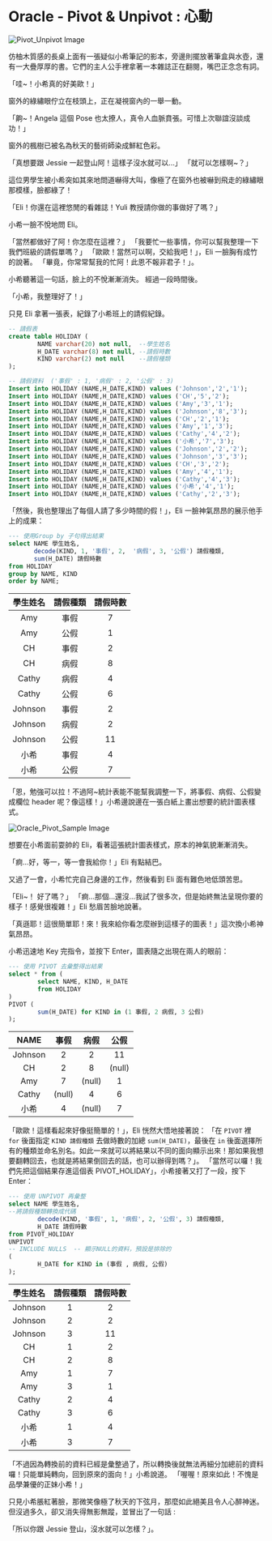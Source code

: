 # Oracle - Pivot & Unpivot : 心動

![Pivot_Unpivot Image](/3_BackEnd/Oracle/Image/Oracle_Pivot_Unpivot.png "Pivot_Unpivot Image")

仿柚木質感的長桌上面有一張疑似小希筆記的影本，旁邊則擺放著筆盒與水壺，還有一大疊厚厚的書。它們的主人公手裡拿著一本雜誌正在翻閱，嘴巴正念念有詞。

「哇~！小希真的好美歐！」

窗外的綠繡眼佇立在枝頭上，正在凝視窗內的一舉一動。

「齁~！Angela 這個 Pose 也太撩人，真令人血脈賁張。可惜上次聯誼沒談成功！」

窗外的楓樹已被名為秋天的藝術師染成鮮紅色彩。

「真想要跟 Jessie 一起登山阿！這樣子沒水就可以...」
「就可以怎樣啊~？」

這位男學生被小希突如其來地問道嚇得大叫，像極了在窗外也被嚇到飛走的綠繡眼那模樣，臉都綠了！

「Eli！你還在這裡悠閒的看雜誌！Yuli 教授請你做的事做好了嗎？」

小希一臉不悅地問 Eli。

「當然都做好了阿！你怎麼在這裡？」
「我要忙一些事情，你可以幫我整理一下我們班級的請假單嗎？」
「歐歐！當然可以啊，交給我吧！」，Eli 一臉胸有成竹的說著。
「畢竟，你常常幫我的忙阿！此恩不報非君子！」。

小希聽著這一句話，臉上的不悅漸漸消失。
經過一段時間後。

「小希，我整理好了！」

只見 Eli 拿著一張表，紀錄了小希班上的請假紀錄。

```SQL
-- 請假表
create table HOLIDAY (
        NAME varchar(20) not null,  --學生姓名
        H_DATE varchar(8) not null, --請假時數
        KIND varchar(2) not null    --請假種類
);
```

```SQL
-- 請假資料  ('事假' : 1, '病假' : 2, '公假' : 3)
Insert into HOLIDAY (NAME,H_DATE,KIND) values ('Johnson','2','1');
Insert into HOLIDAY (NAME,H_DATE,KIND) values ('CH','5','2');
Insert into HOLIDAY (NAME,H_DATE,KIND) values ('Amy','3','1');
Insert into HOLIDAY (NAME,H_DATE,KIND) values ('Johnson','8','3');
Insert into HOLIDAY (NAME,H_DATE,KIND) values ('CH','2','1');
Insert into HOLIDAY (NAME,H_DATE,KIND) values ('Amy','1','3');
Insert into HOLIDAY (NAME,H_DATE,KIND) values ('Cathy','4','2');
Insert into HOLIDAY (NAME,H_DATE,KIND) values ('小希','7','3');
Insert into HOLIDAY (NAME,H_DATE,KIND) values ('Johnson','2','2');
Insert into HOLIDAY (NAME,H_DATE,KIND) values ('Johnson','3','3');
Insert into HOLIDAY (NAME,H_DATE,KIND) values ('CH','3','2');
Insert into HOLIDAY (NAME,H_DATE,KIND) values ('Amy','4','1');
Insert into HOLIDAY (NAME,H_DATE,KIND) values ('Cathy','4','3');
Insert into HOLIDAY (NAME,H_DATE,KIND) values ('小希','4','1');
Insert into HOLIDAY (NAME,H_DATE,KIND) values ('Cathy','2','3');
```

「然後，我也整理出了每個人請了多少時間的假！」，Eli 一臉神氣昂昂的展示他手上的成果：

```SQL
--- 使用Group by 子句得出結果
select NAME 學生姓名,
       decode(KIND, 1, '事假', 2,  '病假', 3, '公假') 請假種類, 
       sum(H_DATE) 請假時數 
from HOLIDAY 
group by NAME, KIND
order by NAME;
```

學生姓名 | 請假種類 | 請假時數
:-: | :-: | :-:
Amy | 事假 | 7
Amy | 公假 | 1
CH | 事假 | 2 
CH | 病假 | 8 
Cathy | 病假 | 4 
Cathy | 公假 | 6
Johnson | 事假 | 2 
Johnson | 病假 | 2 
Johnson | 公假 | 11 
小希 | 事假 | 4 
小希 | 公假 | 7

「恩，勉強可以拉！不過阿~統計表能不能幫我調整一下，將事假、病假、公假變成欄位 header 呢？像這樣！」小希邊說邊在一張白紙上畫出想要的統計圖表樣式。

![Oracle_Pivot_Sample Image](/3_BackEnd/Oracle/Image/Oracle_Pivot_Sample.png "Oracle_Pivot_Sample Image")

想要在小希面前耍帥的 Eli，看著這張統計圖表樣式，原本的神氣貌漸漸消失。

「痾...好，等一，等一會我給你！」Eli 有點結巴。

又過了一會，小希忙完自己身邊的工作，然後看到 Eli 面有難色地低頭苦思。

「Eli~！ 好了嗎？」
「痾...那個...還沒...我試了很多次，但是始終無法呈現你要的樣子！感覺很複雜！」Eli 愁眉苦臉地說著。

「真遜耶！這很簡單耶！來！我來給你看怎麼辦到這樣子的圖表！」這次換小希神氣昂昂。

小希迅速地 Key 完指令，並按下 Enter，圖表隨之出現在兩人的眼前：

```SQL
--- 使用 PIVOT 去彙整得出結果
select * from (
        select NAME, KIND, H_DATE 
        from HOLIDAY
)
PIVOT (
        sum(H_DATE) for KIND in (1 事假, 2 病假, 3 公假)
);
```

NAME | 事假 | 病假 | 公假 
:-: | :-: | :-: | :-:  
Johnson | 2 | 2 | 11 
CH | 2 | 8 | (null)
Amy | 7 | (null) | 1 
Cathy | (null) | 4 | 6
小希 | 4 | (null) | 7

「歐歐！這樣看起來好像挺簡單的！」，Eli 恍然大悟地接著說：
「在 `PIVOT`  裡 `for` 後面指定 `KIND 請假種類` 去做時數的加總 `sum(H_DATE)`，最後在 `in` 後面選擇所有的種類並命名別名。如此一來就可以將結果以不同的面向顯示出來！那如果我想要翻轉回去，也就是將結果倒回去的話，也可以辦得到嗎？」。
「當然可以囉！我們先把這個結果存進這個表 PIVOT_HOLIDAY」，小希接著又打了一段，按下 Enter：

```SQL
--- 使用 UNPIVOT 再彙整
select NAME 學生姓名,
--將請假種類轉換成代碼
        decode(KIND, '事假', 1, '病假', 2, '公假', 3) 請假種類,
        H_DATE 請假時數
from PIVOT_HOLIDAY
UNPIVOT 
-- INCLUDE NULLS  -- 顯示NULL的資料，預設是排除的
( 
        H_DATE for KIND in (事假 , 病假, 公假)
);
```

學生姓名 | 請假種類 | 請假時數
:-: | :-: | :-: 
Johnson | 1 | 2
Johnson | 2 | 2
Johnson | 3 | 11
CH | 1 | 2 
CH | 2 | 8
Amy | 1 | 7
Amy | 3 | 1
Cathy | 2 | 4
Cathy | 3 | 6
小希 | 1 | 4
小希 | 3 |7

「不過因為轉換前的資料已經是彙整過了，所以轉換後就無法再細分加總前的資料囉！只能單純轉向，回到原來的面向！」小希說道。
「喔喔！原來如此！不愧是品學兼優的正妹小希！」

只見小希脹紅著臉，那微笑像極了秋天的下弦月，那麼如此絕美且令人心醉神迷。但沒過多久，卻又消失得無影無蹤，並冒出了一句話 : 

「所以你跟 Jessie 登山，沒水就可以怎樣？」。
